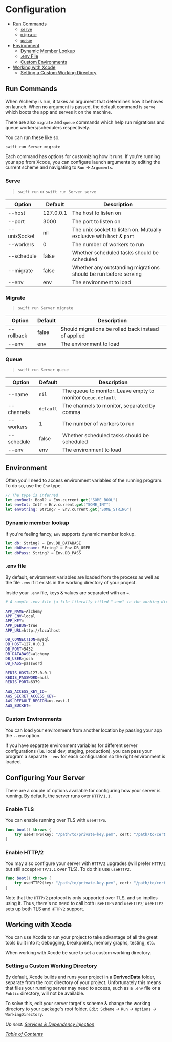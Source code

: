# Configuration

- [Run Commands](#run-commands)
  * [`serve`](#serve)
  * [`migrate`](#migrate)
  * [`queue`](#queue)
- [Environment](#environment)
  * [Dynamic Member Lookup](#dynamic-member-lookup)
  * [.env File](#env-file)
  * [Custom Environments](#custom-environments)
- [Working with Xcode](#working-with-xcode)
  * [Setting a Custom Working Directory](#setting-a-custom-working-directory)

## Run Commands

When Alchemy is run, it takes an argument that determines how it behaves on launch. When no argument is passed, the default command is `serve` which boots the app and serves it on the machine.

There are also `migrate` and `queue` commands which help run migrations and queue workers/schedulers respectively.

You can run these like so.

```shell
swift run Server migrate
```

Each command has options for customizing how it runs. If you're running your app from Xcode, you can configure launch arguments by editing the current scheme and navigating to `Run` -> `Arguments`.

### Serve

> `swift run` or `swift run Server serve`

|Option|Default|Description|
|-|-|-|
|--host|127.0.0.1|The host to listen on|
|--port|3000|The port to listen on|
|--unixSocket|nil|The unix socket to listen on. Mutually exclusive with `host` & `port`|
|--workers|0|The number of workers to run|
|--schedule|false|Whether scheduled tasks should be scheduled|
|--migrate|false|Whether any outstanding migrations should be run before serving|
|--env|env|The environment to load|

### Migrate

> `swift run Server migrate`

|Option|Default|Description|
|-|-|-|
|--rollback|false|Should migrations be rolled back instead of applied|
|--env|env|The environment to load|

### Queue

> `swift run Server queue`

|Option|Default|Description|
|-|-|-|
|--name|`nil`|The queue to monitor. Leave empty to monitor `Queue.default`|
|--channels|`default`|The channels to monitor, separated by comma|
|--workers|1|The number of workers to run|
|--schedule|false|Whether scheduled tasks should be scheduled|
|--env|env|The environment to load|

## Environment

Often you'll need to access environment variables of the running program. To do so, use the `Env` type.

```swift
// The type is inferred
let envBool: Bool? = Env.current.get("SOME_BOOL")
let envInt: Int? = Env.current.get("SOME_INT")
let envString: String? = Env.current.get("SOME_STRING")
```

### Dynamic member lookup

If you're feeling fancy, `Env` supports dynamic member lookup.

```swift
let db: String? = Env.DB_DATABASE
let dbUsername: String? = Env.DB_USER
let dbPass: String? = Env.DB_PASS
```

### .env file

By default, environment variables are loaded from the process as well as the file `.env` if it exists in the working directory of your project.

Inside your `.env` file, keys & values are separated with an `=`.

```bash
# A sample .env file (a file literally titled ".env" in the working directory)

APP_NAME=Alchemy
APP_ENV=local
APP_KEY=
APP_DEBUG=true
APP_URL=http://localhost

DB_CONNECTION=mysql
DB_HOST=127.0.0.1
DB_PORT=5432
DB_DATABASE=alchemy
DB_USER=josh
DB_PASS=password

REDIS_HOST=127.0.0.1
REDIS_PASSWORD=null
REDIS_PORT=6379

AWS_ACCESS_KEY_ID=
AWS_SECRET_ACCESS_KEY=
AWS_DEFAULT_REGION=us-east-1
AWS_BUCKET=
```

### Custom Environments

You can load your environment from another location by passing your app the `--env` option.

If you have separate environment variables for different server configurations (i.e. local dev, staging, production), you can pass your program a separate `--env` for each configuration so the right environment is loaded.

## Configuring Your Server

There are a couple of options available for configuring how your server is running. By default, the server runs over `HTTP/1.1`. 

### Enable TLS

You can enable running over TLS with `useHTTPS`.

```swift
func boot() throws {
    try useHTTPS(key: "/path/to/private-key.pem", cert: "/path/to/cert.pem")
}
```

### Enable HTTP/2

You may also configure your server with `HTTP/2` upgrades (will prefer `HTTP/2` but still accept `HTTP/1.1` over TLS). To do this use `useHTTP2`.

```swift
func boot() throws {
    try useHTTP2(key: "/path/to/private-key.pem", cert: "/path/to/cert.pem")
}
```

Note that the `HTTP/2` protocol is only supported over TLS, and so implies using it. Thus, there's no need to call both `useHTTPS` and `useHTTP2`; `useHTTP2` sets up both TLS and `HTTP/2` support.

## Working with Xcode

You can use Xcode to run your project to take advantage of all the great tools built into it; debugging, breakpoints, memory graphs, testing, etc.

When working with Xcode be sure to set a custom working directory.

### Setting a Custom Working Directory

By default, Xcode builds and runs your project in a **DerivedData** folder, separate from the root directory of your project. Unfortunately this means that files your running server may need to access, such as a `.env` file or a `Public` directory, will not be available.

To solve this, edit your server target's scheme & change the working directory to your package's root folder. `Edit Scheme` -> `Run` -> `Options` -> `WorkingDirectory`.

_Up next: [Services & Dependency Injection](2_Fusion.md)_

_[Table of Contents](/Docs#docs)_
